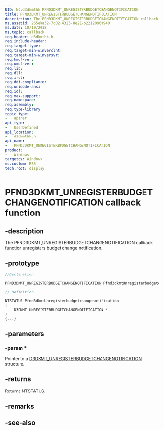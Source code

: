 ```yaml
---
UID: NC:d3dkmthk.PFND3DKMT_UNREGISTERBUDGETCHANGENOTIFICATION
title: PFND3DKMT_UNREGISTERBUDGETCHANGENOTIFICATION
description: The PFND3DKMT_UNREGISTERBUDGETCHANGENOTIFICATION callback function unregisters budget change notification.
ms.assetid: 265eba32-7c02-4323-8e21-b22120960940
ms.date: 10/19/2018
ms.topic: callback
req.header: d3dkmthk.h
req.include-header:
req.target-type:
req.target-min-winverclnt:
req.target-min-winversvr:
req.kmdf-ver:
req.umdf-ver:
req.lib:
req.dll:
req.irql: 
req.ddi-compliance:
req.unicode-ansi:
req.idl:
req.max-support:
req.namespace:
req.assembly:
req.type-library: 
topic_type: 
-	apiref
api_type: 
-	UserDefined
api_location: 
-	d3dkmthk.h
api_name: 
-	PFND3DKMT_UNREGISTERBUDGETCHANGENOTIFICATION
product:
-	Windows
targetos: Windows
ms.custom: RS5
tech.root: display
---
```


# PFND3DKMT_UNREGISTERBUDGETCHANGENOTIFICATION callback function

## -description

The PFND3DKMT_UNREGISTERBUDGETCHANGENOTIFICATION callback function unregisters budget change notification.

## -prototype

```cpp
//Declaration

PFND3DKMT_UNREGISTERBUDGETCHANGENOTIFICATION Pfnd3dkmtUnregisterbudgetchangenotification; 

// Definition

NTSTATUS Pfnd3dkmtUnregisterbudgetchangenotification 
(
	D3DKMT_UNREGISTERBUDGETCHANGENOTIFICATION *
)
{...}

```

## -parameters

### -param * 

Pointer to a [D3DKMT_UNREGISTERBUDGETCHANGENOTIFICATION](ns-d3dkmthk-_d3dkmt_unregisterbudgetchangenotification.md) structure.

## -returns

Returns NTSTATUS.


## -remarks




## -see-also
